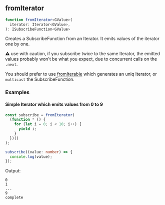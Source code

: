 ## fromIterator

```ts
function fromIterator<GValue>(
  iterator: Iterator<GValue>,
): ISubscribeFunction<GValue>
```

Creates a SubscribeFunction from an Iterator. It emits values of the iterator one by one.

⚠️ use with caution, if you subscribe twice to the same Iterator, the emitted values probably won't be
what you expect, due to concurrent calls on the `.next`.

You should prefer to use [fromIterable](../from-iterable/from-iterable.md) which generates an uniq
Iterator, or `multicast` the SubscribeFunction.

### Examples

#### Simple Iterator which emits values from 0 to 9

```ts
const subscribe = fromIterator(
  (function * () {
    for (let i = 0; i < 10; i++) {
      yield i;
    }
  })()
);

subscribe((value: number) => {
  console.log(value);
});
```

Output:

```text
0
1
...
9
complete
```
